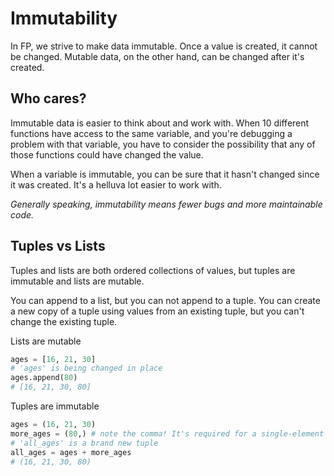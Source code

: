 # Immutability

In FP, we strive to make data immutable. Once a value is created, it cannot be changed. Mutable data, on the other hand, can be changed after it's created.

## Who cares?

Immutable data is easier to think about and work with. When 10 different functions have access to the same variable, and you're debugging a problem with that variable, you have to consider the possibility that any of those functions could have changed the value.

When a variable is immutable, you can be sure that it hasn't changed since it was created. It's a helluva lot easier to work with.

*Generally speaking, immutability means fewer bugs and more maintainable code.*

## Tuples vs Lists

Tuples and lists are both ordered collections of values, but tuples are immutable and lists are mutable.

You can append to a list, but you can not append to a tuple. You can create a new copy of a tuple using values from an existing tuple, but you can't change the existing tuple.

Lists are mutable

```py
ages = [16, 21, 30]
# 'ages' is being changed in place
ages.append(80)
# [16, 21, 30, 80]
```

Tuples are immutable

```py
ages = (16, 21, 30)
more_ages = (80,) # note the comma! It's required for a single-element tuple
# 'all_ages' is a brand new tuple
all_ages = ages + more_ages
# (16, 21, 30, 80)
```